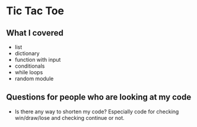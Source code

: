 # Tic Tac Toe

## What I covered
- list
- dictionary
- function with input
- conditionals
- while loops
- random module

## Questions for people who are looking at my code 
- Is there any way to shorten my code? Especially code for checking win/draw/lose and checking continue or not.
